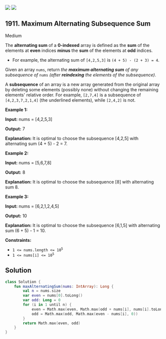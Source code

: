 [![](https://img.shields.io/github/stars/javadev/LeetCode-in-Kotlin?label=Stars&style=flat-square)](https://github.com/javadev/LeetCode-in-Kotlin)
[![](https://img.shields.io/github/forks/javadev/LeetCode-in-Kotlin?label=Fork%20me%20on%20GitHub%20&style=flat-square)](https://github.com/javadev/LeetCode-in-Kotlin/fork)

## 1911\. Maximum Alternating Subsequence Sum

Medium

The **alternating sum** of a **0-indexed** array is defined as the **sum** of the elements at **even** indices **minus** the **sum** of the elements at **odd** indices.

*   For example, the alternating sum of `[4,2,5,3]` is `(4 + 5) - (2 + 3) = 4`.

Given an array `nums`, return _the **maximum alternating sum** of any subsequence of_ `nums` _(after **reindexing** the elements of the subsequence)_.

A **subsequence** of an array is a new array generated from the original array by deleting some elements (possibly none) without changing the remaining elements' relative order. For example, `[2,7,4]` is a subsequence of `[4,2,3,7,2,1,4]` (the underlined elements), while `[2,4,2]` is not.

**Example 1:**

**Input:** nums = [4,2,5,3]

**Output:** 7

**Explanation:** It is optimal to choose the subsequence [4,2,5] with alternating sum (4 + 5) - 2 = 7. 

**Example 2:**

**Input:** nums = [5,6,7,8]

**Output:** 8

**Explanation:** It is optimal to choose the subsequence [8] with alternating sum 8. 

**Example 3:**

**Input:** nums = [6,2,1,2,4,5]

**Output:** 10

**Explanation:** It is optimal to choose the subsequence [6,1,5] with alternating sum (6 + 5) - 1 = 10. 

**Constraints:**

*   <code>1 <= nums.length <= 10<sup>5</sup></code>
*   <code>1 <= nums[i] <= 10<sup>5</sup></code>

## Solution

```kotlin
class Solution {
    fun maxAlternatingSum(nums: IntArray): Long {
        val n = nums.size
        var even = nums[0].toLong()
        var odd: Long = 0
        for (i in 1 until n) {
            even = Math.max(even, Math.max(odd + nums[i], nums[i].toLong()))
            odd = Math.max(odd, Math.max(even - nums[i], 0))
        }
        return Math.max(even, odd)
    }
}
```